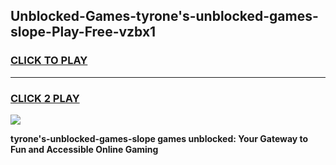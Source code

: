 
## Unblocked-Games-tyrone's-unblocked-games-slope-Play-Free-vzbx1
<h3>
<a href="https://premium76.site?title=tyrone's-unblocked-games-slope&ref=20M">CLICK TO PLAY</a></h3>
<hr>

<h3>
<a href="https://premium76.site?title=tyrone's-unblocked-games-slope&ref=20M">CLICK 2 PLAY</a>
  
</h3>

<a href="https://premium76.site?title=tyrone's-unblocked-games-slope&ref=19M"><img src="https://clearcache.store/games.png"></a>


**tyrone's-unblocked-games-slope games unblocked: Your Gateway to Fun and Accessible Online Gaming**
